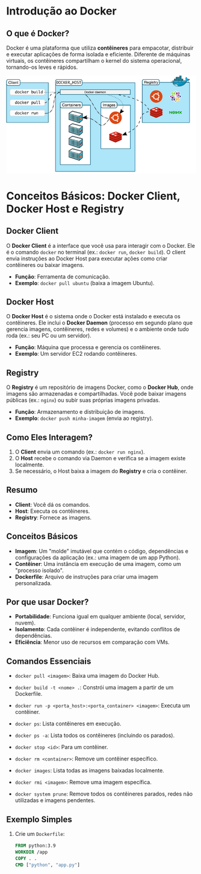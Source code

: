 # Introdução ao Docker



## O que é Docker?
Docker é uma plataforma que utiliza **contêineres** para empacotar, distribuir e executar aplicações de forma isolada e eficiente. Diferente de máquinas virtuais, os contêineres compartilham o kernel do sistema operacional, tornando-os leves e rápidos.

![Arquitetura Docker](./arquivos/docker.png)

# Conceitos Básicos: Docker Client, Docker Host e Registry

## Docker Client
O **Docker Client** é a interface que você usa para interagir com o Docker. Ele é o comando `docker` no terminal (ex.: `docker run`, `docker build`). O client envia instruções ao Docker Host para executar ações como criar contêineres ou baixar imagens.

- **Função**: Ferramenta de comunicação.
- **Exemplo**: `docker pull ubuntu` (baixa a imagem Ubuntu).

## Docker Host
O **Docker Host** é o sistema onde o Docker está instalado e executa os contêineres. Ele inclui o **Docker Daemon** (processo em segundo plano que gerencia imagens, contêineres, redes e volumes) e o ambiente onde tudo roda (ex.: seu PC ou um servidor).

- **Função**: Máquina que processa e gerencia os contêineres.
- **Exemplo**: Um servidor EC2 rodando contêineres.

## Registry
O **Registry** é um repositório de imagens Docker, como o **Docker Hub**, onde imagens são armazenadas e compartilhadas. Você pode baixar imagens públicas (ex.: `nginx`) ou subir suas próprias imagens privadas.

- **Função**: Armazenamento e distribuição de imagens.
- **Exemplo**: `docker push minha-imagem` (envia ao registry).

## Como Eles Interagem?
1. O **Client** envia um comando (ex.: `docker run nginx`).
2. O **Host** recebe o comando via Daemon e verifica se a imagem existe localmente.
3. Se necessário, o Host baixa a imagem do **Registry** e cria o contêiner.

## Resumo
- **Client**: Você dá os comandos.
- **Host**: Executa os contêineres.
- **Registry**: Fornece as imagens.


## Conceitos Básicos
- **Imagem**: Um "molde" imutável que contém o código, dependências e configurações da aplicação (ex.: uma imagem de um app Python).
- **Contêiner**: Uma instância em execução de uma imagem, como um "processo isolado".
- **Dockerfile**: Arquivo de instruções para criar uma imagem personalizada.

## Por que usar Docker?
- **Portabilidade**: Funciona igual em qualquer ambiente (local, servidor, nuvem).
- **Isolamento**: Cada contêiner é independente, evitando conflitos de dependências.
- **Eficiência**: Menor uso de recursos em comparação com VMs.

## Comandos Essenciais
- `docker pull <imagem>`: Baixa uma imagem do Docker Hub.
- `docker build -t <nome> .`: Constrói uma imagem a partir de um Dockerfile.
- `docker run -p <porta_host>:<porta_container> <imagem>`: Executa um contêiner.
- `docker ps`: Lista contêineres em execução.
- `docker ps -a`: Lista todos os contêineres (incluindo os parados).
- `docker stop <id>`: Para um contêiner.
- `docker rm <container>`: Remove um contêiner específico.
- `docker images`: Lista todas as imagens baixadas localmente.
- `docker rmi <imagem>`: Remove uma imagem específica.

- `docker system prune`: Remove todos os contêineres parados, redes não utilizadas e imagens pendentes.

## Exemplo Simples
1. Crie um `Dockerfile`:
   ```dockerfile
   FROM python:3.9
   WORKDIR /app
   COPY . .
   CMD ["python", "app.py"]
   ```